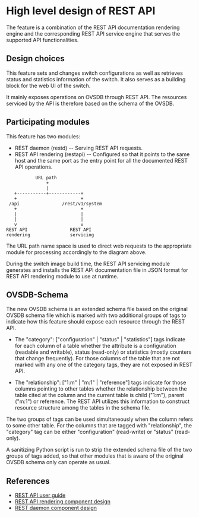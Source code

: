 High level design of REST API
============================

The feature is a combination of the REST API documentation rendering engine and the corresponding REST API service engine that serves the supported API functionalities.

Design choices
--------------
This feature sets and changes switch configurations as well as retrieves status and statistics information of the switch. It also serves as a building block for the web UI of the switch.

It mainly exposes operations on OVSDB through REST API. The resources serviced by the API is therefore based on the schema of the OVSDB.

Participating modules
---------------------
This feature has two modules:
- REST daemon (restd) -- Serving REST API requests.
- REST API rendering (restapi) -- Configured so that it points to the same host and the same port as the entry point for all the documented REST API operations.

```ditaa
           URL path
               +
               |
   +-----------+------------+
   +                        +
 /api                /rest/v1/system
   +                        +
   |                        |
   |                        |
   v                        v
REST API                REST API
rendering               servicing

```

The URL path name space is used to direct web requests to the appropriate module for processing accordingly to the diagram above.

During the switch image build time, the REST API servicing module generates and installs the REST API documentation file in JSON format for REST API rendering module to use at runtime.

OVSDB-Schema
------------
The new OVSDB schema is an extended schema file based on the original OVSDB schema file which is marked with two additional groups of tags to indicate how this feature should expose each resource through the REST API.

- The "category": ["configuration" | "status" | "statistics"] tags
indicate for each column of a table whether the attribute is a configuration (readable and writable), status (read-only) or statistics (mostly counters that change frequently). For those columns of the table that are not marked with any one of the category tags, they are not exposed in REST API.

- The "relationship": ["1:m" | "m:1" | "reference"] tags
indicate for those columns pointing to other tables whether the relationship between the table cited at the column and the current table is child ("1:m"), parent ("m:1") or reference. The REST API utilizes this information to construct resource structure among the tables in the schema file.

The two groups of tags can be used simultaneously when the column refers to some other table. For the columns that are tagged with "relationship", the "category" tag can be either "configuration" (read-write) or "status" (read-only).

A sanitizing Python script is run to strip the extended schema file of the two groups of tags added, so that other modules that is aware of the original OVSDB schema only can operate as usual.

References
----------
* [REST API user guide](http://www.openswitch.net/docs/REST_API_user_guide.md)
* [REST API rendering component design](http://www.openswitch.net/docs/REST_API_design.md)
* [REST daemon component design](http://www.openswitch.net/docs/REST_daemon_design.md)
